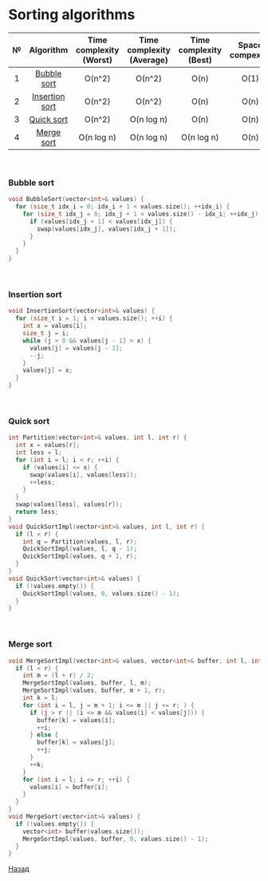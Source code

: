 # Sorting algorithms

| № |          Algorithm           | Time complexity (Worst) | Time complexity (Average) |   Time complexity (Best)  | Space compexity |
|:-:|:----------------------------:|:-----------------------:|:-------------------------:|:-------------------------:|:---------------:|
| 1 |    [Bubble sort](#Bubble)    |          O(n^2)         |          O(n^2)           |            O(n)           |       O(1)      |
| 2 | [Insertion sort](#Insertion) |          O(n^2)         |          O(n^2)           |            O(n)           |       O(n)      |
| 3 |     [Quick sort](#Quick)     |          O(n^2)         |         O(n log n)        |            O(n)           |       O(n)      |
| 4 |     [Merge sort](#Merge)     |       O(n log n)        |         O(n log n)        |         O(n log n)        |       O(n)      |


<br/>


### <a name="Bubble"></a> Bubble sort

```c++
void BubbleSort(vector<int>& values) {
  for (size_t idx_i = 0; idx_i + 1 < values.size(); ++idx_i) {
    for (size_t idx_j = 0; idx_j + 1 < values.size() - idx_i; ++idx_j) {
      if (values[idx_j + 1] < values[idx_j]) {
        swap(values[idx_j], values[idx_j + 1]);
      }
    }
  }
}
```

<br/>

### <a name="Insertion"></a> Insertion sort

```c++
void InsertionSort(vector<int>& values) {
  for (size_t i = 1; i < values.size(); ++i) {
    int x = values[i];
    size_t j = i;
    while (j > 0 && values[j - 1] > x) {
      values[j] = values[j - 1];
      --j;
    }
    values[j] = x;
  }
}
```

<br/>

### <a name="Quick"></a> Quick sort

```c++
int Partition(vector<int>& values, int l, int r) {
  int x = values[r];
  int less = l;
  for (int i = l; i < r; ++i) {
    if (values[i] <= x) {
      swap(values[i], values[less]);
      ++less;
    }
  }
  swap(values[less], values[r]);
  return less;
}
void QuickSortImpl(vector<int>& values, int l, int r) {
  if (l < r) {
    int q = Partition(values, l, r);
    QuickSortImpl(values, l, q - 1);
    QuickSortImpl(values, q + 1, r);
  }
}
void QuickSort(vector<int>& values) {
  if (!values.empty()) {
    QuickSortImpl(values, 0, values.size() - 1);
  }
}
```

<br/>

### <a name="Merge"></a> Merge sort

```c++
void MergeSortImpl(vector<int>& values, vector<int>& buffer, int l, int r) {
  if (l < r) {
    int m = (l + r) / 2;
    MergeSortImpl(values, buffer, l, m);
    MergeSortImpl(values, buffer, m + 1, r);
    int k = l;
    for (int i = l, j = m + 1; i <= m || j <= r; ) {
      if (j > r || (i <= m && values[i] < values[j])) {
        buffer[k] = values[i];
        ++i;
      } else {
        buffer[k] = values[j];
        ++j;
      }
      ++k;
    }
    for (int i = l; i <= r; ++i) {
      values[i] = buffer[i];
    }
  }
}
void MergeSort(vector<int>& values) {
  if (!values.empty()) {
    vector<int> buffer(values.size());
    MergeSortImpl(values, buffer, 0, values.size() - 1);
  }
}
```

[Назад](./)
